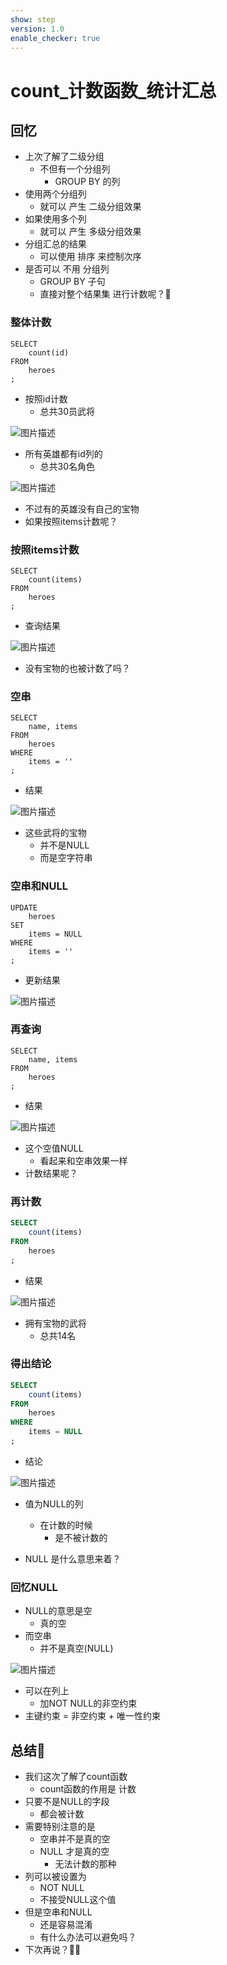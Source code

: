 ```yaml
---
show: step
version: 1.0
enable_checker: true
---
```


#   count_计数函数_统计汇总 

##  回忆

- 上次了解了二级分组
	- 不但有一个分组列
		- GROUP BY 的列
- 使用两个分组列
	- 就可以 产生 二级分组效果
- 如果使用多个列
	- 就可以 产生 多级分组效果
- 分组汇总的结果 
	- 可以使用 排序 来控制次序
- 是否可以 不用 分组列
	- GROUP BY 子句
	- 直接对整个结果集 进行计数呢？🤔

### 整体计数

```
SELECT 
    count(id)
FROM
    heroes
;
```

- 按照id计数
	-  总共30员武将

![图片描述](https://doc.shiyanlou.com/courses/uid1190679-20230708-1688824534514)

- 所有英雄都有id列的
	- 总共30名角色

![图片描述](https://doc.shiyanlou.com/courses/uid1190679-20230708-1688824596406)

- 不过有的英雄没有自己的宝物
- 如果按照items计数呢？

### 按照items计数

```
SELECT 
    count(items)
FROM
    heroes
;
```

- 查询结果

![图片描述](https://doc.shiyanlou.com/courses/uid1190679-20230708-1688824816822)

- 没有宝物的也被计数了吗？

### 空串

```
SELECT 
    name, items
FROM
    heroes
WHERE
    items = ''
;
```

- 结果

![图片描述](https://doc.shiyanlou.com/courses/uid1190679-20230708-1688824901423)

- 这些武将的宝物
	- 并不是NULL
	- 而是空字符串

### 空串和NULL

```
UPDATE 
    heroes
SET
    items = NULL
WHERE
    items = ''
;
```

- 更新结果

![图片描述](https://doc.shiyanlou.com/courses/uid1190679-20230708-1688825049058)

### 再查询

```
SELECT 
    name, items
FROM
    heroes
;
```

- 结果

![图片描述](https://doc.shiyanlou.com/courses/uid1190679-20230708-1688825196940)

- 这个空值NULL
	- 看起来和空串效果一样
- 计数结果呢？

### 再计数

```sql
SELECT 
    count(items)
FROM
    heroes
;
```

- 结果

![图片描述](https://doc.shiyanlou.com/courses/uid1190679-20230708-1688825365566)

- 拥有宝物的武将
	- 总共14名

### 得出结论

```sql
SELECT 
    count(items)
FROM
    heroes
WHERE
    items = NULL
;
```

- 结论

![图片描述](https://doc.shiyanlou.com/courses/uid1190679-20230708-1688825500839)

- 值为NULL的列
	- 在计数的时候
		- 是不被计数的

- NULL 是什么意思来着？

### 回忆NULL

- NULL的意思是空
	- 真的空
- 而空串
	- 并不是真空(NULL)

![图片描述](https://doc.shiyanlou.com/courses/uid1190679-20230708-1688825742927)

- 可以在列上
	- 加NOT NULL的非空约束
- 主键约束 = 非空约束 + 唯一性约束

## 总结🤔

- 我们这次了解了count函数
	- count函数的作用是 计数
- 只要不是NULL的字段
	- 都会被计数
- 需要特别注意的是
	- 空串并不是真的空
	- NULL 才是真的空
		- 无法计数的那种
- 列可以被设置为
	- NOT NULL 
	- 不接受NULL这个值
- 但是空串和NULL
	- 还是容易混淆
	- 有什么办法可以避免吗？
- 下次再说？👋🏻